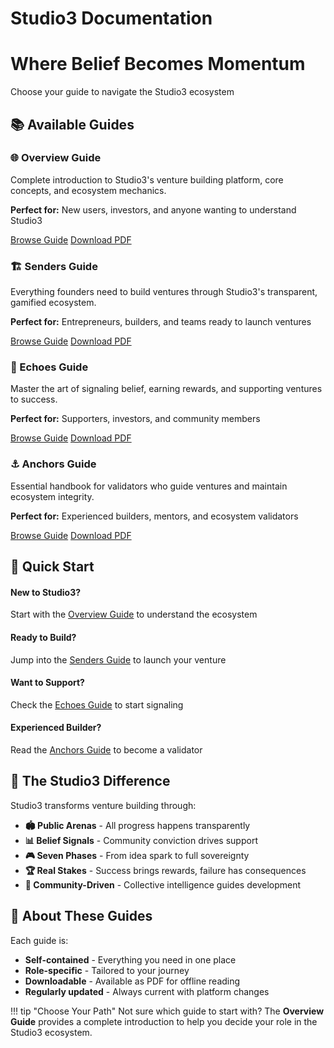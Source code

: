 # Studio3 Documentation

<div class="hero-section">
<h1>Where Belief Becomes Momentum</h1>
<p class="hero-subtitle">Choose your guide to navigate the Studio3 ecosystem</p>
</div>

## 📚 Available Guides

<div class="grid">
<div class="arena-card" markdown="1">
<h3>🌐 Overview Guide</h3>
<p>Complete introduction to Studio3's venture building platform, core concepts, and ecosystem mechanics.</p>
<p><strong>Perfect for:</strong> New users, investors, and anyone wanting to understand Studio3</p>
<div class="card-actions">
<a href="overview-guide/" class="md-button md-button--primary">Browse Guide</a>
<a href="pdf/studio3-complete-guide.pdf" class="md-button">Download PDF</a>
</div>
</div>

<div class="arena-card" markdown="1">
<h3>🏗️ Senders Guide</h3>
<p>Everything founders need to build ventures through Studio3's transparent, gamified ecosystem.</p>
<p><strong>Perfect for:</strong> Entrepreneurs, builders, and teams ready to launch ventures</p>
<div class="card-actions">
<a href="senders-guide/" class="md-button md-button--primary">Browse Guide</a>
<a href="pdf/studio3-complete-guide.pdf" class="md-button">Download PDF</a>
</div>
</div>

<div class="arena-card" markdown="1">
<h3>📡 Echoes Guide</h3>
<p>Master the art of signaling belief, earning rewards, and supporting ventures to success.</p>
<p><strong>Perfect for:</strong> Supporters, investors, and community members</p>
<div class="card-actions">
<a href="echoes-guide/" class="md-button md-button--primary">Browse Guide</a>
<a href="pdf/studio3-complete-guide.pdf" class="md-button">Download PDF</a>
</div>
</div>

<div class="arena-card" markdown="1">
<h3>⚓ Anchors Guide</h3>
<p>Essential handbook for validators who guide ventures and maintain ecosystem integrity.</p>
<p><strong>Perfect for:</strong> Experienced builders, mentors, and ecosystem validators</p>
<div class="card-actions">
<a href="anchors-guide/" class="md-button md-button--primary">Browse Guide</a>
<a href="pdf/anchors-guide.pdf" class="md-button">Download PDF</a>
</div>
</div>
</div>

## 🚀 Quick Start

<div class="quick-start-grid">
<div class="quick-start-card">
<h4>New to Studio3?</h4>
<p>Start with the <a href="overview-guide/">Overview Guide</a> to understand the ecosystem</p>
</div>

<div class="quick-start-card">
<h4>Ready to Build?</h4>
<p>Jump into the <a href="senders-guide/">Senders Guide</a> to launch your venture</p>
</div>

<div class="quick-start-card">
<h4>Want to Support?</h4>
<p>Check the <a href="echoes-guide/">Echoes Guide</a> to start signaling</p>
</div>

<div class="quick-start-card">
<h4>Experienced Builder?</h4>
<p>Read the <a href="anchors-guide/">Anchors Guide</a> to become a validator</p>
</div>
</div>

## 🌟 The Studio3 Difference

Studio3 transforms venture building through:

- **🏟️ Public Arenas** - All progress happens transparently
- **📊 Belief Signals** - Community conviction drives support  
- **🎮 Seven Phases** - From idea spark to full sovereignty
- **🏆 Real Stakes** - Success brings rewards, failure has consequences
- **🤝 Community-Driven** - Collective intelligence guides development

## 📖 About These Guides

Each guide is:
- **Self-contained** - Everything you need in one place
- **Role-specific** - Tailored to your journey
- **Downloadable** - Available as PDF for offline reading
- **Regularly updated** - Always current with platform changes

!!! tip "Choose Your Path"
    Not sure which guide to start with? The **Overview Guide** provides a complete introduction to help you decide your role in the Studio3 ecosystem.
